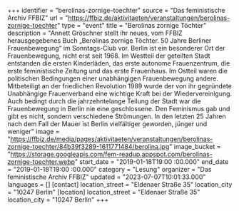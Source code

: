 +++
identifier = "berolinas-zornige-toechter"
source = "Das feministische Archiv FFBIZ"
url = "https://ffbiz.de/aktivitaeten/veranstaltungen/berolinas-zornige-toechter"
type = "event"
title = "Berolinas zornige Töchter"
description = "Annett Gröschner stellt ihr neues, vom FFBIZ herausgegebenes Buch „Berolinas zornige Töchter. 50 Jahre Berliner Frauenbewegung“ im Sonntags-Club vor.
Berlin ist ein besonderer Ort der Frauenbewegung, nicht erst seit 1968. Im Westteil der geteilten Stadt entstanden die ersten Kinderläden, das erste autonome Frauenzentrum, die erste feministische Zeitung und das erste Frauenhaus. Im Ostteil waren die politischen Bedingungen einer unabhängigen Frauenbewegung andere. Mitbeteiligt an der friedlichen Revolution 1989 wurde der von ihr gegründete Unabhängige Frauenverband eine wichtige Kraft bei der Wiedervereinigung.
Auch bedingt durch die jahrzehntelange Teilung der Stadt war die Frauenbewegung in Berlin nie eine geschlossene. Den Feminismus gab und gibt es nicht, sondern verschiedene Strömungen. In den letzten 25 Jahren nach dem Fall der Mauer ist Berlin vielfältiger geworden, jünger und weniger"
image = "https://ffbiz.de/media/pages/aktivitaeten/veranstaltungen/berolinas-zornige-toechter/84b39f3289-1611771484/berolina.jpg"
image_bucket = "https://storage.googleapis.com/fem-readup.appspot.com/berolinas-zornige-toechter.webp"
start_date = "2019-01-18T19:00 :00.000"
end_date = "2019-01-18T19:00 :00.000"
category = "Lesung"
organizer = "Das feministische Archiv FFBIZ"
updated = "2023-07-07T10:01:33.000"
languages = []
[contact]
location_street = "Eldenaer Straße 35"
location_city = "10247 Berlin"
[location]
location_street = "Eldenaer Straße 35"
location_city = "10247 Berlin"
+++